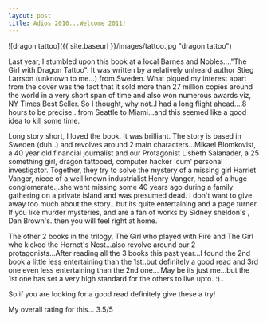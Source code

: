 ```yaml
---
layout: post
title: Adios 2010...Welcome 2011!
---
```


![dragon tattoo]({{ site.baseurl }}/images/tattoo.jpg "dragon tattoo")

Last year, I stumbled upon this book at a local Barnes and Nobles...."The Girl with Dragon Tattoo". It was written by a relatively unheard author Stieg Larrson (unknown to me...) from Sweden. What piqued my interest apart from the cover was the fact that it sold more than 27 million copies around the world in a very short span of time and also won numerous awards viz, NY Times Best Seller. So I thought, why not..I had a long flight ahead....8 hours to be precise...from Seattle to Miami...and this seemed like a good idea to kill some time.

Long story short, I loved the book. It was brilliant. The story is based in Sweden (duh..) and revolves around 2 main characters...Mikael Blomkovist, a 40 year old financial journalist and our Protagonist Lisbeth Salanader, a 25 something girl, dragon tattooed, computer hacker 'cum' personal investigator. Together, they try to solve the mystery of a missing  girl Harriet Vanger, niece of a well known industrialist Henry Vanger, head of a huge conglomerate...she went missing some 40 years ago during a family gathering on a private island and was presumed dead. I don't want to give away too much about the story...but its quite entertaining and a page turner. If you like murder mysteries, and are a fan of works by Sidney sheldon's , Dan Brown's..then you will feel right at home. 

The other 2 books in the trilogy, The Girl who played with Fire and The Girl who kicked the Hornet's Nest...also revolve around our 2 protagonists...After reading all the 3 books this past year...I found the 2nd book a little less entertaining than the 1st..but definitely a good read and 3rd one even less entertaining than the 2nd one... May be its just me...but the 1st one has set a very high standard for the others to live upto. :).. 

So if you are looking for a good read definitely give these a try!

My overall rating for this... 3.5/5
